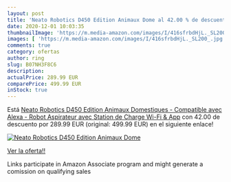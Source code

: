```yaml
---
layout: post
title: 'Neato Robotics D450 Edition Animaux Dome al 42.00 % de descuento'
date: 2020-12-01 10:03:35
thumbnailImage: 'https://m.media-amazon.com/images/I/416sfrbdHjL._SL200_.jpg'
images: [ 'https://m.media-amazon.com/images/I/416sfrbdHjL._SL200_.jpg' ]
comments: true
category: ofertas
author: ring
slug: B07NH3F8C6
description:
actualPrice: 289.99 EUR
comparePrice: 499.99 EUR
inStock: true
---
```


Está [Neato Robotics D450 Edition Animaux Domestiques - Compatible avec Alexa - Robot Aspirateur avec Station de Charge  Wi-Fi & App](https://www.amazon.fr/dp/B07NH3F8C6/?tag=tolees0d-21) con 42.00 de descuento por 289.99 EUR (original: 499.99 EUR) en el siguiente enlace!

[![Neato Robotics D450 Edition Animaux Dome](https://m.media-amazon.com/images/I/416sfrbdHjL._SL200_.jpg)](https://www.amazon.fr/dp/B07NH3F8C6/?tag=tolees0d-21)

[Ver la oferta!!](https://www.amazon.fr/dp/B07NH3F8C6/?tag=tolees0d-21)

Links participate in Amazon Associate program and might generate a comission on qualifying sales


